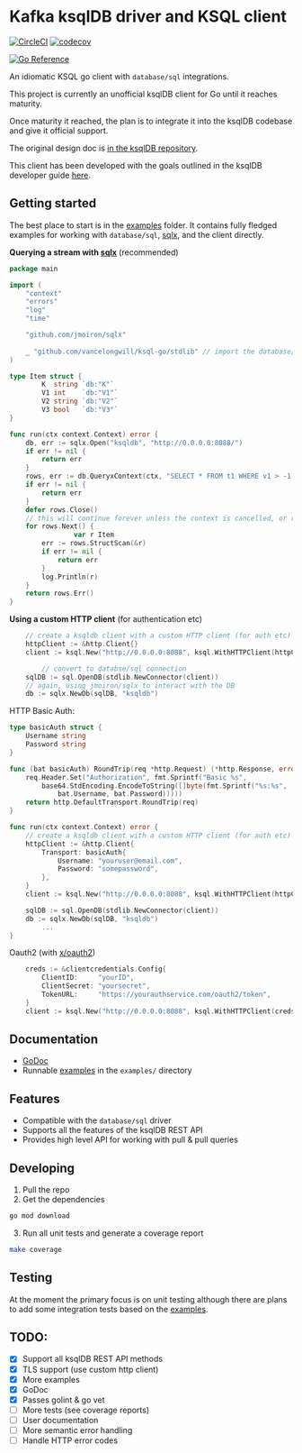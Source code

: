 # Kafka ksqlDB driver and KSQL client

[![CircleCI](https://circleci.com/gh/VanceLongwill/ksql-go/tree/master.svg?style=svg)](https://circleci.com/gh/VanceLongwill/ksql-go/tree/master)
[![codecov](https://codecov.io/gh/VanceLongwill/ksql-go/branch/master/graph/badge.svg?token=H3V2EA886S)](https://codecov.io/gh/VanceLongwill/ksql-go)


[![Go Reference](https://pkg.go.dev/badge/github.com/vancelongwill/ksql-go.svg)](https://pkg.go.dev/github.com/vancelongwill/ksql-go)

An idiomatic KSQL go client with `database/sql` integrations.

This project is currently an unofficial ksqlDB client for Go until it reaches maturity.

Once maturity it reached, the plan is to integrate it into the ksqlDB codebase and give it official support.

The original design doc is [in the ksqlDB repository](https://github.com/confluentinc/ksql/blob/master/design-proposals/klip-44-ksqldb-golang-client.md).

This client has been developed with the goals outlined in the ksqlDB developer guide [here](https://docs.ksqldb.io/en/latest/developer-guide/ksqldb-clients/contributing/).

## Getting started

The best place to start is in the [examples](./examples/) folder. It contains fully fledged examples for working with `database/sql`, [sqlx](https://github.com/jmoiron/sqlx), and the client directly.

**Querying a stream with [sqlx](https://github.com/jmoiron/sqlx)** (recommended)

```go
package main

import (
	"context"
	"errors"
	"log"
	"time"

	"github.com/jmoiron/sqlx"
        
	_ "github.com/vancelongwill/ksql-go/stdlib" // import the database/sql driver
)

type Item struct {
        K  string `db:"K"`
        V1 int    `db:"V1"`
        V2 string `db:"V2"`
        V3 bool   `db:"V3"`
}

func run(ctx context.Context) error {
	db, err := sqlx.Open("ksqldb", "http://0.0.0.0:8088/")
	if err != nil {
		return err
	}
	rows, err := db.QueryxContext(ctx, "SELECT * FROM t1 WHERE v1 > -1 EMIT CHANGES;")
	if err != nil {
		return err
	}
	defer rows.Close()
	// this will continue forever unless the context is cancelled, or rows.Close is called
	for rows.Next() {
                var r Item
		err := rows.StructScan(&r)
		if err != nil {
			return err
		}
		log.Println(r)
	}
	return rows.Err()
}
```

**Using a custom HTTP client** (for authentication etc)


```go
	// create a ksqldb client with a custom HTTP client (for auth etc)
	httpClient := &http.Client{}
	client := ksql.New("http://0.0.0.0:8088", ksql.WithHTTPClient(httpClient))

        // convert to databse/sql connection
	sqlDB := sql.OpenDB(stdlib.NewConnector(client))
	// again, using jmoiron/sqlx to interact with the DB
	db := sqlx.NewDb(sqlDB, "ksqldb")
```

HTTP Basic Auth:

```go
type basicAuth struct {
	Username string
	Password string
}

func (bat basicAuth) RoundTrip(req *http.Request) (*http.Response, error) {
	req.Header.Set("Authorization", fmt.Sprintf("Basic %s",
		base64.StdEncoding.EncodeToString([]byte(fmt.Sprintf("%s:%s",
			bat.Username, bat.Password)))))
	return http.DefaultTransport.RoundTrip(req)
}

func run(ctx context.Context) error {
	// create a ksqldb client with a custom HTTP client (for auth etc)
	httpClient := &http.Client{
		Transport: basicAuth{
			Username: "youruser@email.com",
			Password: "somepassword",
		},
	}
	client := ksql.New("http://0.0.0.0:8088", ksql.WithHTTPClient(httpClient))

	sqlDB := sql.OpenDB(stdlib.NewConnector(client))
	db := sqlx.NewDb(sqlDB, "ksqldb")
        ...
}
```

Oauth2 (with [x/oauth2](golang.org/x/oauth2/clientcredentials))

```go
	creds := &clientcredentials.Config{
		ClientID:     "yourID",
		ClientSecret: "yoursecret",
		TokenURL:     "https://yourauthservice.com/oauth2/token",
	}
	client := ksql.New("http://0.0.0.0:8088", ksql.WithHTTPClient(creds.Client(ctx)))
```

## Documentation

- [GoDoc](https://pkg.go.dev/github.com/vancelongwill/ksql-go)
- Runnable [examples](./examples/) in the `examples/` directory

## Features

- Compatible with the `database/sql` driver
- Supports all the features of the ksqlDB REST API
- Provides high level API for working with pull & pull queries


## Developing

1. Pull the repo
2. Get the dependencies
```sh
go mod download
```
3. Run all unit tests and generate a coverage report
```sh
make coverage
```

## Testing

At the moment the primary focus is on unit testing although there are plans to add some integration tests based on the [examples](./examples/README.md).

## TODO:

- [x] Support all ksqlDB REST API methods
- [x] TLS support (use custom http client)
- [x] More examples
- [x] GoDoc
- [x] Passes golint & go vet
- [ ] More tests (see coverage reports)
- [ ] User documentation
- [ ] More semantic error handling
- [ ] Handle HTTP error codes

